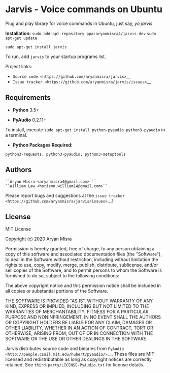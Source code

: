 Jarvis - Voice commands on Ubuntu
=================


Plug and play library for voice commands in Ubuntu, just say, *yo jarvis*

**Installation:** 
``sudo add-apt-repository ppa:aryanmisra4/jarvis-dev``
``sudo apt-get update``

``sudo apt-get install jarvis``

To run, add ``jarvis`` to your startup programs list.

Project links:

-  `Source code <https://github.com/aryanmisra/jarvis>`__
-  `Issue tracker <https://github.com/aryanmisra/jarvis/issues>`__


Requirements
------------

* **Python** 3.5+

* **PyAudio** 0.2.11+

To install, execute ``sudo apt-get install python-pyaudio python3-pyaudio`` in a terminal.

* **Python Packages Required:** 

`python3-requests, python3-pyaudio, python3-setuptools`


Authors
-------


    ``Aryan Misra <aryanmisra4@gmail.com> ``
    ``William Law <horizon.william14@gmail.com>``

Please report bugs and suggestions at the `issue tracker <https://github.com/aryanmisra/jarvis/issues>`__!



License
-------

MIT License

Copyright (c) 2020 Aryan Misra

Permission is hereby granted, free of charge, to any person obtaining a copy
of this software and associated documentation files (the "Software"), to deal
in the Software without restriction, including without limitation the rights
to use, copy, modify, merge, publish, distribute, sublicense, and/or sell
copies of the Software, and to permit persons to whom the Software is
furnished to do so, subject to the following conditions:

The above copyright notice and this permission notice shall be included in all
copies or substantial portions of the Software.

THE SOFTWARE IS PROVIDED "AS IS", WITHOUT WARRANTY OF ANY KIND, EXPRESS OR
IMPLIED, INCLUDING BUT NOT LIMITED TO THE WARRANTIES OF MERCHANTABILITY,
FITNESS FOR A PARTICULAR PURPOSE AND NONINFRINGEMENT. IN NO EVENT SHALL THE
AUTHORS OR COPYRIGHT HOLDERS BE LIABLE FOR ANY CLAIM, DAMAGES OR OTHER
LIABILITY, WHETHER IN AN ACTION OF CONTRACT, TORT OR OTHERWISE, ARISING FROM,
OUT OF OR IN CONNECTION WITH THE SOFTWARE OR THE USE OR OTHER DEALINGS IN THE
SOFTWARE. 

Jarvis distributes source code and binaries from `PyAudio <http://people.csail.mit.edu/hubert/pyaudio/>`__. These files are MIT-licensed and redistributable as long as copyright notices are correctly retained. See ``third-party/LICENSE-PyAudio.txt`` for license details.
